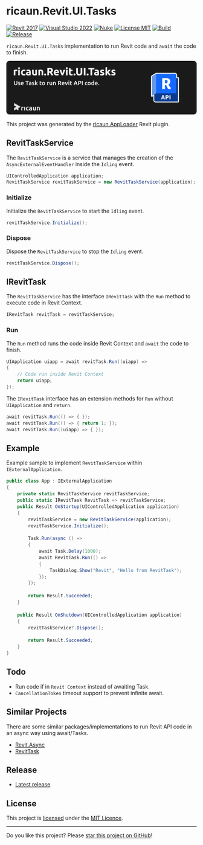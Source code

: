 # ricaun.Revit.UI.Tasks

[![Revit 2017](https://img.shields.io/badge/Revit-2017+-blue.svg)](https://github.com/ricaun-io/ricaun.Revit.UI.Tasks)
[![Visual Studio 2022](https://img.shields.io/badge/Visual%20Studio-2022-blue)](https://github.com/ricaun-io/ricaun.Revit.UI.Tasks)
[![Nuke](https://img.shields.io/badge/Nuke-Build-blue)](https://nuke.build/)
[![License MIT](https://img.shields.io/badge/License-MIT-blue.svg)](LICENSE)
[![Build](https://github.com/ricaun-io/ricaun.Revit.UI.Tasks/actions/workflows/Build.yml/badge.svg)](https://github.com/ricaun-io/ricaun.Revit.UI.Tasks/actions)
[![Release](https://img.shields.io/nuget/v/ricaun.Revit.UI.Tasks?logo=nuget&label=release&color=blue)](https://www.nuget.org/packages/ricaun.Revit.UI.Tasks)

`ricaun.Revit.UI.Tasks` implementation to run Revit code and `await` the code to finish.

[![ricaun.Revit.UI.Tasks](https://raw.githubusercontent.com/ricaun-io/ricaun.Revit.UI.Tasks/develop/assets/ricaun.Revit.UI.Tasks.png)](https://github.com/ricaun-io/ricaun.Revit.UI.Tasks)

This project was generated by the [ricaun.AppLoader](https://ricaun.com/AppLoader/) Revit plugin.

## RevitTaskService

The `RevitTaskService` is a service that manages the creation of the `AsyncExternalEventHandler` inside the `Idling` event.

```C#
UIControlledApplication application;
RevitTaskService revitTaskService = new RevitTaskService(application);
```

### Initialize

Initialize the `RevitTaskService` to start the `Idling` event.

```C#
revitTaskService.Initialize();
```

### Dispose

Dispose the `RevitTaskService` to stop the `Idling` event.

```C#
revitTaskService.Dispose();
```

## IRevitTask

The `RevitTaskService` has the interface `IRevitTask` with the `Run` method to execute code in Revit Context.

```C#
IRevitTask revitTask = revitTaskService;
```

### Run

The `Run` method runs the code inside Revit Context and `await` the code to finish.

```C#
UIApplication uiapp = await revitTask.Run((uiapp) =>
{
    // Code run inside Revit Context
    return uiapp;
});
```

The `IRevitTask` interface has an extension methods for `Run` without `UIApplication` and `return`.

```C#
await revitTask.Run(() => { });
await revitTask.Run(() => { return 1; });
await revitTask.Run((uiapp) => { });
```

## Example

Example sample to implement `RevitTaskService` within `IExternalApplication`.

```C#
public class App : IExternalApplication
{
    private static RevitTaskService revitTaskService;
    public static IRevitTask RevitTask => revitTaskService;
    public Result OnStartup(UIControlledApplication application)
    {
        revitTaskService = new RevitTaskService(application);
        revitTaskService.Initialize();

        Task.Run(async () =>
        {
            await Task.Delay(1000);
            await RevitTask.Run(() =>
            {
                TaskDialog.Show("Revit", "Hello from RevitTask");
            });
        });

        return Result.Succeeded;
    }

    public Result OnShutdown(UIControlledApplication application)
    {
        revitTaskService?.Dispose();

        return Result.Succeeded;
    }
}
```

## Todo

* Run code if in `Revit Context` instead of awaiting Task.
* `CancellationToken` timeout support to prevent infinite await.

## Similar Projects

There are some similar packages/implementations to run Revit API code in an async way using await/Tasks.

* [Revit.Async](https://github.com/KennanChan/Revit.Async)
* [RevitTask](https://github.com/WhiteSharq/RevitTask)

## Release

* [Latest release](https://github.com/ricaun-io/ricaun.Revit.UI.Tasks/releases/latest)

## License

This project is [licensed](LICENSE) under the [MIT Licence](https://en.wikipedia.org/wiki/MIT_License).

---

Do you like this project? Please [star this project on GitHub](https://github.com/ricaun-io/ricaun.Revit.UI.Tasks/stargazers)!